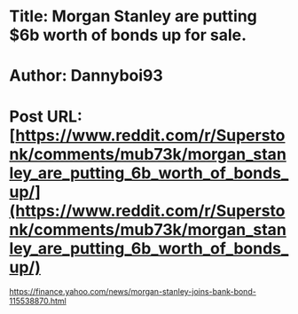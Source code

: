# Title: Morgan Stanley are putting $6b worth of bonds up for sale.
# Author: Dannyboi93
# Post URL: [https://www.reddit.com/r/Superstonk/comments/mub73k/morgan_stanley_are_putting_6b_worth_of_bonds_up/](https://www.reddit.com/r/Superstonk/comments/mub73k/morgan_stanley_are_putting_6b_worth_of_bonds_up/)


https://finance.yahoo.com/news/morgan-stanley-joins-bank-bond-115538870.html
